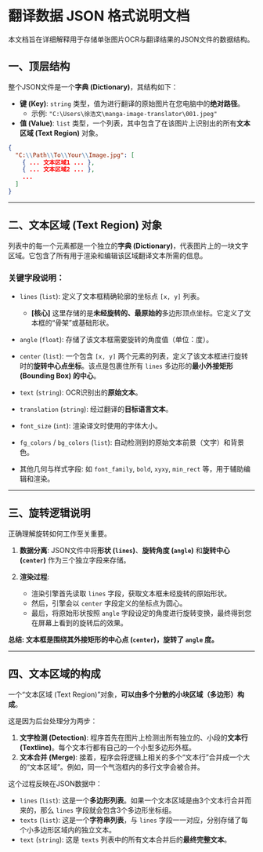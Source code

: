# 翻译数据 JSON 格式说明文档

本文档旨在详细解释用于存储单张图片OCR与翻译结果的JSON文件的数据结构。

## 一、顶层结构

整个JSON文件是一个**字典 (Dictionary)**，其结构如下：

- **键 (Key)**: `string` 类型，值为进行翻译的原始图片在您电脑中的**绝对路径**。
  - 示例: `"C:\Users\徐浩文\manga-image-translator\001.jpeg"`
- **值 (Value)**: `list` 类型，一个列表，其中包含了在该图片上识别出的所有**文本区域 (Text Region)** 对象。

```json
{
  "C:\\Path\\To\\Your\\Image.jpg": [
    { ... 文本区域1 ... },
    { ... 文本区域2 ... },
    ...
  ]
}
```

---

## 二、文本区域 (Text Region) 对象

列表中的每一个元素都是一个独立的**字典 (Dictionary)**，代表图片上的一块文字区域。它包含了所有用于渲染和编辑该区域翻译文本所需的信息。

### 关键字段说明：

- `lines` (`list`): 定义了文本框精确轮廓的坐标点 `[x, y]` 列表。
  - **[核心]** 这里存储的是**未经旋转的、最原始的**多边形顶点坐标。它定义了文本框的“骨架”或基础形状。

- `angle` (`float`): 存储了该文本框需要旋转的角度值（单位：度）。

- `center` (`list`): 一个包含 `[x, y]` 两个元素的列表，定义了该文本框进行旋转时的**旋转中心点坐标**。该点是包裹住所有 `lines` 多边形的**最小外接矩形 (Bounding Box) 的中心**。

- `text` (`string`): OCR识别出的**原始文本**。

- `translation` (`string`): 经过翻译的**目标语言文本**。

- `font_size` (`int`): 渲染译文时使用的字体大小。

- `fg_colors` / `bg_colors` (`list`): 自动检测到的原始文本前景（文字）和背景色。

- 其他几何与样式字段: 如 `font_family`, `bold`, `xyxy`, `min_rect` 等，用于辅助编辑和渲染。

---

## 三、旋转逻辑说明

正确理解旋转如何工作至关重要。

1.  **数据分离**: JSON文件中将**形状 (`lines`)**、**旋转角度 (`angle`)** 和**旋转中心 (`center`)** 作为三个独立字段来存储。

2.  **渲染过程**:
    - 渲染引擎首先读取 `lines` 字段，获取文本框未经旋转的原始形状。
    - 然后，引擎会以 `center` 字段定义的坐标点为圆心。
    - 最后，将原始形状按照 `angle` 字段设定的角度进行旋转变换，最终得到您在屏幕上看到的旋转后的效果。

**总结: 文本框是围绕其外接矩形的中心点 (`center`)，旋转了 `angle` 度。**

---

## 四、文本区域的构成

一个“文本区域 (Text Region)”对象，**可以由多个分散的小块区域（多边形）构成**。

这是因为后台处理分为两步：
1.  **文字检测 (Detection)**: 程序首先在图片上检测出所有独立的、小段的**文本行 (Textline)**。每个文本行都有自己的一个小型多边形外框。
2.  **文本合并 (Merge)**: 接着，程序会将逻辑上相关的多个“文本行”合并成一个大的“文本区域”。例如，同一个气泡框内的多行文字会被合并。

这个过程反映在JSON数据中：

- `lines` (`list`): 这是一个**多边形列表**。如果一个文本区域是由3个文本行合并而来的，那么 `lines` 字段就会包含3个多边形坐标组。
- `texts` (`list`): 这是一个**字符串列表**，与 `lines` 字段一一对应，分别存储了每个小多边形区域内的独立文本。
- `text` (`string`): 这是 `texts` 列表中的所有文本合并后的**最终完整文本**。
